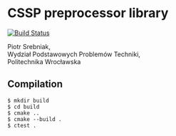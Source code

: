 # CSSP preprocessor library

[![Build Status](https://travis-ci.com/psrebniak/css-preprocessor.svg?token=qij5pjXxGBUqQ2D9ycyK&branch=master)](https://travis-ci.com/psrebniak/css-preprocessor)

Piotr Srebniak, <br/>
Wydział Podstawowych Problemów Techniki,<br/>
Politechnika Wrocławska

## Compilation
```
$ mkdir build
$ cd build
$ cmake ..
$ cmake --build .
$ ctest .
```
